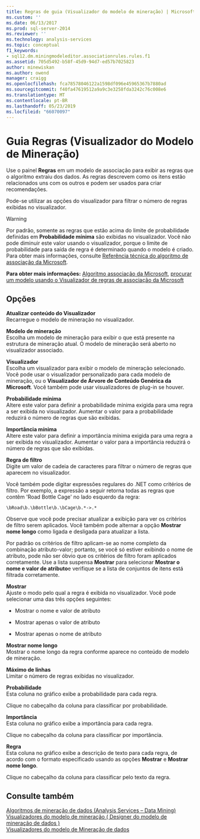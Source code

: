 ```yaml
---
title: Regras de guia (Visualizador do modelo de mineração) | Microsoft Docs
ms.custom: ''
ms.date: 06/13/2017
ms.prod: sql-server-2014
ms.reviewer: ''
ms.technology: analysis-services
ms.topic: conceptual
f1_keywords:
- sql12.dm.miningmodeleditor.associationrules.rules.f1
ms.assetid: 705d5492-b58f-45d9-94d7-ed57b7025823
author: minewiskan
ms.author: owend
manager: craigg
ms.openlocfilehash: fca78578046122a1598df096e45965367b7880ad
ms.sourcegitcommit: f40fa47619512a9a9c3e3258fda3242c76c008e6
ms.translationtype: MT
ms.contentlocale: pt-BR
ms.lasthandoff: 05/23/2019
ms.locfileid: "66070097"
---
```

# <a name="rules-tab-mining-model-viewer"></a>Guia Regras (Visualizador do Modelo de Mineração)
  Use o painel **Regras** em um modelo de associação para exibir as regras que o algoritmo extraiu dos dados. As regras descrevem como os itens estão relacionados uns com os outros e podem ser usados para criar recomendações.  
  
 Pode-se utilizar as opções do visualizador para filtrar o número de regras exibidas no visualizador.  
  
> [!WARNING]  
>  Por padrão, somente as regras que estão acima do limite de probabilidade definidas em **Probabilidade mínima** são exibidas no visualizador. Você não pode diminuir este valor usando o visualizador, porque o limite de probabilidade para saída de regra é determinado quando o modelo é criado. Para obter mais informações, consulte [Referência técnica do algoritmo de associação da Microsoft](data-mining/microsoft-association-algorithm-technical-reference.md).  
  
 **Para obter mais informações:** [Algoritmo associação da Microsoft](data-mining/microsoft-association-algorithm.md), [procurar um modelo usando o Visualizador de regras de associação da Microsoft](data-mining/browse-a-model-using-the-microsoft-association-rules-viewer.md)  
  
## <a name="options"></a>Opções  
 **Atualizar conteúdo do Visualizador**  
 Recarregue o modelo de mineração no visualizador.  
  
 **Modelo de mineração**  
 Escolha um modelo de mineração para exibir o que está presente na estrutura de mineração atual. O modelo de mineração será aberto no visualizador associado.  
  
 **Visualizador**  
 Escolha um visualizador para exibir o modelo de mineração selecionado. Você pode usar o visualizador personalizado para cada modelo de mineração, ou o **Visualizador de Árvore de Conteúdo Genérica da Microsoft**. Você também pode usar visualizadores de plug-in se houver.  
  
 **Probabilidade mínima**  
 Altere este valor para definir a probabilidade mínima exigida para uma regra a ser exibida no visualizador. Aumentar o valor para a probabilidade reduzirá o número de regras que são exibidas.  
  
 **Importância mínima**  
 Altere este valor para definir a importância mínima exigida para uma regra a ser exibida no visualizador. Aumentar o valor para a importância reduzirá o número de regras que são exibidas.  
  
 **Regra de filtro**  
 Digite um valor de cadeia de caracteres para filtrar o número de regras que aparecem no visualizador.  
  
 Você também pode digitar expressões regulares do .NET como critérios de filtro. Por exemplo, a expressão a seguir retorna todas as regras que contêm 'Road Bottle Cage' no lado esquerdo da regra:  
  
 `\bRoad\b.\bBottle\b.\bCage\b.*->.*`  
  
 Observe que você pode precisar atualizar a exibição para ver os critérios de filtro serem aplicados. Você também pode alternar a opção **Mostrar nome longo** como ligada e desligada para atualizar a lista.  
  
 Por padrão os critérios de filtro aplicam-se ao nome completo da combinação atributo-valor; portanto, se você só estiver exibindo o nome de atributo, pode não ser óbvio que os critérios de filtro foram aplicados corretamente. Use a lista suspensa **Mostrar** para selecionar **Mostrar o nome e valor de atributo**e verifique se a lista de conjuntos de itens está filtrada corretamente.  
  
 **Mostrar**  
 Ajuste o modo pelo qual a regra é exibida no visualizador. Você pode selecionar uma das três opções seguintes:  
  
-   Mostrar o nome e valor de atributo  
  
-   Mostrar apenas o valor de atributo  
  
-   Mostrar apenas o nome de atributo  
  
 **Mostrar nome longo**  
 Mostrar o nome longo da regra conforme aparece no conteúdo de modelo de mineração.  
  
 **Máximo de linhas**  
 Limitar o número de regras exibidas no visualizador.  
  
 **Probabilidade**  
 Esta coluna no gráfico exibe a probabilidade para cada regra.  
  
 Clique no cabeçalho da coluna para classificar por probabilidade.  
  
 **Importância**  
 Esta coluna no gráfico exibe a importância para cada regra.  
  
 Clique no cabeçalho da coluna para classificar por importância.  
  
 **Regra**  
 Esta coluna no gráfico exibe a descrição de texto para cada regra, de acordo com o formato especificado usando as opções **Mostrar** e **Mostrar nome longo**.  
  
 Clique no cabeçalho da coluna para classificar pelo texto da regra.  
  
## <a name="see-also"></a>Consulte também  
 [Algoritmos de mineração de dados &#40;Analysis Services – Data Mining&#41;](data-mining/data-mining-algorithms-analysis-services-data-mining.md)   
 [Visualizadores do modelo de mineração &#40; Designer do modelo de mineração de dados &#41;](mining-model-viewers-data-mining-model-designer.md)   
 [Visualizadores do modelo de Mineração de dados](data-mining/data-mining-model-viewers.md)  
  
  
